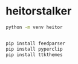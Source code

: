 # heitorstalker

```sh
python -m venv heitor


pip install feedparser
pip install pyperclip
pip install ttkthemes
```
